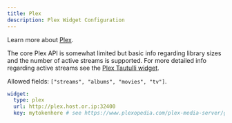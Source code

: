 ```yaml
---
title: Plex
description: Plex Widget Configuration
---
```


Learn more about [Plex](https://www.plex.tv/).

The core Plex API is somewhat limited but basic info regarding library sizes and the number of active streams is supported. For more detailed info regarding active streams see the [Plex Tautulli widget](plex-tautulli.md).

Allowed fields: `["streams", "albums", "movies", "tv"]`.

```yaml
widget:
  type: plex
  url: http://plex.host.or.ip:32400
  key: mytokenhere # see https://www.plexopedia.com/plex-media-server/general/plex-token/
```
